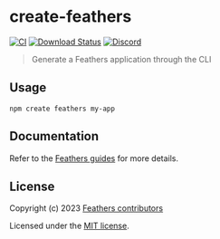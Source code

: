 # create-feathers

[![CI](https://github.com/feathersjs/feathers/workflows/CI/badge.svg)](https://github.com/feathersjs/feathers/actions?query=workflow%3ACI)
[![Download Status](https://img.shields.io/npm/dm/@feathersjs/configuration.svg?style=flat-square)](https://www.npmjs.com/package/create-feathers)
[![Discord](https://badgen.net/badge/icon/discord?icon=discord&label)](https://discord.gg/qa8kez8QBx)

> Generate a Feathers application through the CLI

## Usage

```
npm create feathers my-app
```

## Documentation

Refer to the [Feathers guides](https://feathersjs.com/guides/) for more details.

## License

Copyright (c) 2023 [Feathers contributors](https://github.com/feathersjs/feathers/graphs/contributors)

Licensed under the [MIT license](LICENSE).
